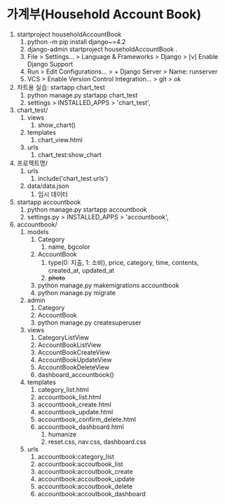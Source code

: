 # 가계부(Household Account Book)
1. startproject householdAccountBook
   1. python -m pip install django~=4.2
   2. django-admin startproject householdAccountBook .
   3. File > Settings... > Language & Frameworks > Django > [v] Enable Django Support
   4. Run > Edit Configurations... > + Django Server > Name: runserver
   5. VCS > Enable Version Control Integration... > git > ok
2. 차트용 실습: startapp chart_test
   1. python manage.py startapp chart_test
   2. settings > INSTALLED_APPS > 'chart_test', 
3. chart_test/
   1. views
      1. show_chart()
   2. templates
      1. chart_view.html
   3. urls
      1. chart_test:show_chart
4. 프로젝트명/
   1. urls
      1. include('chart_test.urls')
   2. data/data.json
      1. 임시 데이터
5. startapp accountbook
   1. python manage.py startapp accountbook
   2. settings.py > INSTALLED_APPS > 'accountbook',
6. accountbook/
   1. models
      1. Category
         1. name, bgcolor
      2. AccountBook
         1. type(0: 지출, 1: 소비), price, category, time, contents, created_at, updated_at
         2. ~~photo~~
      3. python manage.py makemigrations accountbook
      4. python manage.py migrate
   2. admin
      1. Category
      2. AccountBook
      3. python manage.py createsuperuser
   3. views
      1. CategoryListView
      2. AccountBookListView
      3. AccountBookCreateView
      4. AccountBookUpdateView
      5. AccountBookDeleteView
      6. dashboard_accountbook()
   4. templates
      1. category_list.html
      2. accountbook_list.html
      3. accountbook_create.html
      4. accountbook_update.html
      5. accountbook_confirm_delete.html
      6. accountbook_dashboard.html
         1. humanize
         2. reset.css, nav.css, dashboard.css
   5. urls
      1. accountbook:category_list
      2. accountbook:accoutbook_list
      3. accountbook:accoutbook_create
      4. accountbook:accoutbook_update
      5. accountbook:accoutbook_delete
      6. accountbook:accoutbook_dashboard







